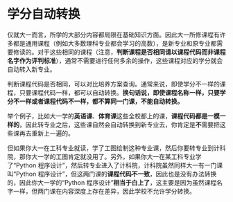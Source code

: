 # 学分自动转换

仅就大一而言，所学的大部分内容都局限在基础知识方面。因此大一所修课程有许多都是通用课程（例如大多数理科专业都会学习的高数），是新专业和原专业都需要修读的。对于这些相同的课程（注意，**判断课程是否相同请以课程代码而非课程名字作为评判标准**），通常不需要进行任何多余的操作，这些课程对应的学分就会自动转入新专业。

判断课程代码是否相同，可以对比培养方案查询。通常来说，即使学分不一样的课程，只要课程代码一样，都可以自动转换。**换句话说，即使课程名称一样，只要学分不一样或者课程代码不一样，都不算同一门课，不能自动转换。**

举个例子，比如大一学的**英语课**、**体育课**这些全校都上的课，**课程代码都是一模一样的**，因此转专业之后，这些课自然会自动转换到新专业去，你肯定是**不**需要把这些课再去重新上一遍的。

但如果你大一在工科专业就读，学了工图绘制这种专业课，然后你要转专业到计科院，那你大一学的工图肯定就没用了。另外，如果你大一在某工科专业学了“Python 程序设计”，然后转专业进入了计科院，计科院虽然同样大一有一门课叫“Python 程序设计”，但这两门课的**课程代码不一致**，因此也是没有办法转换的，因此你大一学的“Python 程序设计”**相当于白上了**，这主要是因为虽然课程名字一样，但两门课在内容深度上存在差异，因此学校不允许学分转换。
